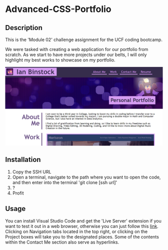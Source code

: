 # Advanced-CSS-Portfolio

## Description

This is the 'Module 02' challenge assignment for the UCF coding bootcamp.

We were tasked with creating a web application for our portfolio from scratch. As we start to have more projects under our belts, I will only highlight my best works to showcase on my portfolio.

![Preview](assets/images/preview.png)

## Installation

1. Copy the SSH URL
2. Open a terminal, navigate to the path where you want to open the code, and then enter into the terminal 'git clone [ssh url]'
3. ?
4. Profit

## Usage

You can install Visual Studio Code and get the 'Live Server' extension if you want to test it out in a web browser, otherwise you can just follow this [link](https://binnyboy1.github.io/Advanced-CSS-Portfolio/). Clicking on Navigation tabs located in the top right, or clicking on the Project boxes will take you to the designated places. Some of the contents within the Contact Me section also serve as hyperlinks.